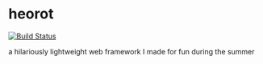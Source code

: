 # heorot
[![Build Status](https://travis-ci.com/alcofrisbas/heorot.svg?branch=master)](https://travis-ci.com/alcofrisbas/heorot)

a hilariously lightweight web framework I made for fun during the summer

